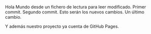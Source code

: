 Hola Mundo desde un fichero de lectura para leer modificado. Primer commit. Segundo commit.
Esto serán los nuevos cambios. Un último cambio.

Y además nuestro proyecto ya cuenta de GitHub Pages.
